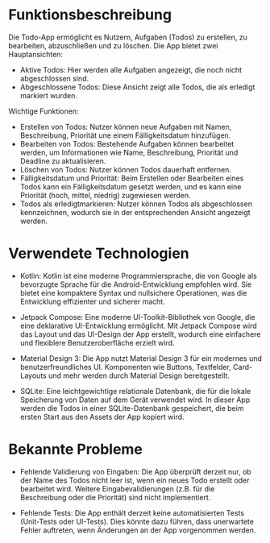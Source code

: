 # Funktionsbeschreibung
Die Todo-App ermöglicht es Nutzern, Aufgaben (Todos) zu erstellen, zu bearbeiten, abzuschließen und zu löschen. Die App bietet zwei Hauptansichten:

* Aktive Todos: Hier werden alle Aufgaben angezeigt, die noch nicht abgeschlossen sind.
* Abgeschlossene Todos: Diese Ansicht zeigt alle Todos, die als erledigt markiert wurden.

Wichtige Funktionen:
* Erstellen von Todos: Nutzer können neue Aufgaben mit Namen, Beschreibung, Priorität une einem Fälligkeitsdatum hinzufügen.
* Bearbeiten von Todos: Bestehende Aufgaben können bearbeitet werden, um Informationen wie Name, Beschreibung, Priorität und Deadline zu aktualisieren.
* Löschen von Todos: Nutzer können Todos dauerhaft entfernen.
* Fälligkeitsdatum und Priorität: Beim Erstellen oder Bearbeiten eines Todos kann ein Fälligkeitsdatum gesetzt werden, und es kann eine Priorität (hoch, mittel, niedrig) zugewiesen werden.
* Todos als erledigtmarkieren: Nutzer können Todos als abgeschlossen kennzeichnen, wodurch sie in der entsprechenden Ansicht angezeigt werden.

# Verwendete Technologien
* Kotlin: Kotlin ist eine moderne Programmiersprache, die von Google als bevorzugte Sprache für die Android-Entwicklung empfohlen wird. Sie bietet eine kompaktere Syntax und nullsichere Operationen, was die Entwicklung effizienter und sicherer macht.

* Jetpack Compose: Eine moderne UI-Toolkit-Bibliothek von Google, die eine deklarative UI-Entwicklung ermöglicht. Mit Jetpack Compose wird das Layout und das UI-Design der App erstellt, wodurch eine einfachere und flexiblere Benutzeroberfläche erzielt wird.

* Material Design 3: Die App nutzt Material Design 3 für ein modernes und benutzerfreundliches UI. Komponenten wie Buttons, Textfelder, Card-Layouts und mehr werden durch Material Design bereitgestellt.

* SQLite: Eine leichtgewichtige relationale Datenbank, die für die lokale Speicherung von Daten auf dem Gerät verwendet wird. In dieser App werden die Todos in einer SQLite-Datenbank gespeichert, die beim ersten Start aus den Assets der App kopiert wird.

# Bekannte Probleme
* Fehlende Validierung von Eingaben:
  Die App überprüft derzeit nur, ob der Name des Todos nicht leer ist, wenn ein neues Todo erstellt oder bearbeitet wird. Weitere Eingabevalidierungen (z.B. für die Beschreibung oder die Priorität) sind nicht implementiert.

* Fehlende Tests:
  Die App enthält derzeit keine automatisierten Tests (Unit-Tests oder UI-Tests). Dies könnte dazu führen, dass unerwartete Fehler auftreten, wenn Änderungen an der App vorgenommen werden.